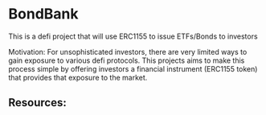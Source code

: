 # BondBank

This is a defi project that will use ERC1155 to issue ETFs/Bonds to investors

Motivation: For unsophisticated investors, there are very limited ways to gain exposure to various defi protocols. This projects aims to make this process simple by offering investors a financial instrument (ERC1155 token) that provides that exposure to the market.


## Resources:

> 